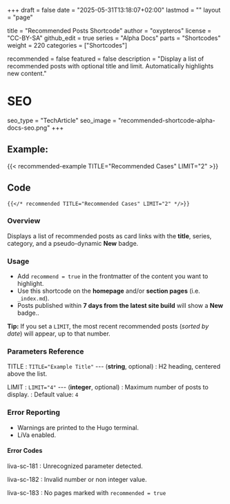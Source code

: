 +++
draft = false
date = "2025-05-31T13:18:07+02:00"
lastmod = ""
layout = "page"

title = "Recommended Posts Shortcode"
author = "oxypteros"
license = "CC-BY-SA"
github_edit = true
series = "Alpha Docs"
  parts = "Shortcodes"
  weight = 220
categories = ["Shortcodes"]

recommended = false
featured = false
description = "Display a list of recommended posts with optional title and limit. Automatically highlights new content."
# SEO
seo_type = "TechArticle"
seo_image = "recommended-shortcode-alpha-docs-seo.png"
+++
## Example: 

{{< recommended-example TITLE="Recommended Cases" LIMIT="2" >}}

## Code
``` go-html-template
{{</* recommended TITLE="Recommended Cases" LIMIT="2" */>}} 

```

### Overview
Displays a list of recommended posts as card links with the **title**, series, category, and a pseudo-dynamic **New** badge.

### Usage
- Add `recommend = true` in the frontmatter of the content you want to highlight.
- Use this shortcode on the **homepage** and/or **section pages** (i.e. `_index.md`).
- Posts published within **7 days from the latest site build** will show a **New** badge..

**Tip:**  If you set a `LIMIT`, the most recent recommended posts (*sorted by date*) will appear, up to that number.


### Parameters Reference
TITLE
: `TITLE="Example Title"` --- (**string**, optional) 
: H2 heading, centered above the list.

LIMIT
: `LIMIT="4"` --- (**integer**, optional)
: Maximum number of posts to display.
: Default value: `4`

### Error Reporting
- Warnings are printed to the Hugo terminal.
- LiVa enabled.

#### Error Codes
liva-sc-181
: Unrecognized parameter detected.

liva-sc-182
: Invalid number or non integer value.

liva-sc-183
: No pages marked with `recommended = true`

